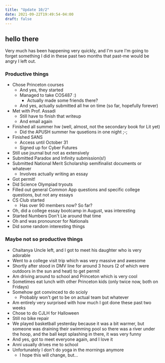 ```yaml
---
title: "Update 10/2"
date: 2021-09-22T19:49:54-04:00
draft: false
---
```


## hello there

Very much has been happening very quickly, and I'm sure I'm going to forget something I did in these past two months that past-me would be angry I left out.

### Productive things

- Chose Princeton courses
    - And yes, they started
    - Managed to take COS487 :)
        - Actually made some friends there?
    - And yes, actually submitted all hw on time (so far, hopefully forever)
- Met with Prof. Assadi
    - Still have to finish that writeup
    - And email again
- Finished all summer hw (well, almost, not the secondary book for Lit yet)
    - Did the APUSH summer hw qusetions in one night ;-;
- Finished SANS
    - Access until October 31
    - Signed up for Cyber Futures
- Still use journal but not as extensively
- Submitted Paradox and Infinity submission(s!)
- Submitted National Merit Scholarship semifinalist documents or whatever
    - Involves actually writing an essay
- Got permit!
- Did Science Olympiad tryouts
- Filled out general Common App questions and specific college questions, but not any essays
- CS Club started
    - Has over 90 members now? So far?
- Oh, did a college essay bootcamp in August, was interesting
- Started Numbers Don't Lie around that time
- Oh and was pronouncer for Nationals
- Did some random interesting things

### Maybe not so productive things

- Chaitanya Uncle left, and I got to meet his daughter who is very adorable
- Went to a college visit trip which was very massive and awesome
- Shortly after stood in DMV line for around 3 hours (2 of which were outdoors in the sun and heat) to get permit
- Am driving around to school and Princeton which is very cool
- Sometimes eat lunch with other Princeton kids (only twice now, both on Fridays)
- Somehow got convinced to do scioly
    - Probably won't get to be on actual team but whatever
- Am entirely very surprised with how much I got done these past two weeks
- Chose to do CJLH for Halloween
- Still no bike repair
- We played basketball yesterday because it was a bit warmer, but someone was draining their swimming pool so there was a river under the hoop, and the ball kept splashing in there, it was very funny
- And yes, got to meet everyone again, and I love it
- Anni usually drives me to school
- Unfortunately I don't do yoga in the mornings anymore
    - I hope this will change, but...